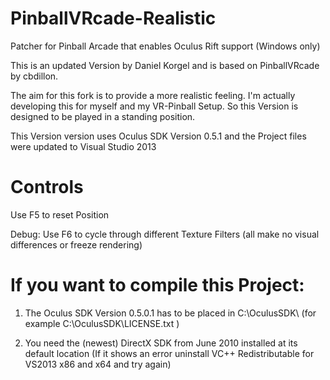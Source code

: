 PinballVRcade-Realistic
=============

Patcher for Pinball Arcade that enables Oculus Rift support (Windows only)


This is an updated Version by Daniel Korgel and is based on PinballVRcade by cbdillon.

The aim for this fork is to provide a more realistic feeling. I'm actually developing this for myself and my VR-Pinball Setup. So this Version is designed to be played in a standing position.

This Version version uses Oculus SDK Version 0.5.1 and the Project files were updated to Visual Studio 2013

Controls
==============


Use F5 to reset Position

Debug: Use F6 to cycle through different Texture Filters (all make no visual differences or freeze rendering)


If you want to compile this Project:
==============


1) The Oculus SDK Version 0.5.0.1 has to be placed in C:\OculusSDK\ (for example C:\OculusSDK\LICENSE.txt )

2) You need the (newest) DirectX SDK from June 2010 installed at its default location (If it shows an error uninstall VC++ Redistributable for VS2013 x86 and x64 and try again)

